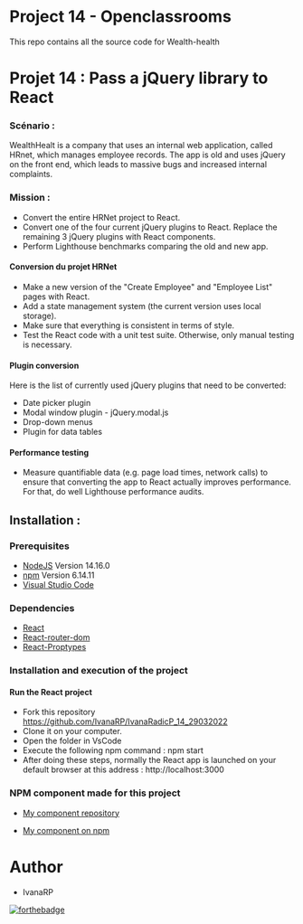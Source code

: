 # Project 14 - Openclassrooms
This repo contains all the source code for Wealth-health

# Projet 14 : Pass a jQuery library to React

### Scénario :

WealthHealt is a company that uses an internal web application, called HRnet, which manages employee records. The app is old and uses jQuery on the front end, which leads to massive bugs and increased internal complaints. 

### Mission :

- Convert the entire HRNet project to React. 
- Convert one of the four current jQuery plugins to React. Replace the remaining 3 jQuery plugins with React components. 
- Perform Lighthouse benchmarks comparing the old and new app. 

#### Conversion du projet HRNet

- Make a new version of the "Create Employee" and "Employee List" pages with React.
- Add a state management system (the current version uses local storage).
- Make sure that everything is consistent in terms of style.
- Test the React code with a unit test suite. Otherwise, only manual testing is necessary.

#### Plugin conversion

Here is the list of currently used jQuery plugins that need to be converted: 

- Date picker plugin
- Modal window plugin - jQuery.modal.js
- Drop-down menus
- Plugin for data tables

#### Performance testing

- Measure quantifiable data (e.g. page load times, network calls) to ensure that converting the app to React actually improves performance. For that, do well Lighthouse performance audits.

## Installation :

### Prerequisites

- [NodeJS](https://nodejs.org/en/) Version 14.16.0
- [npm](https://www.npmjs.com/) Version 6.14.11
- [Visual Studio Code](https://code.visualstudio.com/) 

### Dependencies

- [React](https://reactjs.org/) 
- [React-router-dom](https://v5.reactrouter.com/web/guides/quick-start)
- [React-Proptypes](https://www.npmjs.com/package/prop-types)

### Installation and execution of the project

#### Run the React project

- Fork this repository https://github.com/IvanaRP/IvanaRadicP_14_29032022
- Clone it on your computer.
- Open the folder in VsCode
- Execute the following npm command : npm start
- After doing these steps, normally the React app is launched on your default browser at this address : http://localhost:3000

### NPM component made for this project

- [My component repository ](https://github.com/IvanaRP/P14_Modal)

- [My component on npm](https://www.npmjs.com/package/iv-p14-modal)


# Author

* IvanaRP

[![forthebadge](https://forthebadge.com/images/badges/built-with-love.svg)](https://forthebadge.com)

